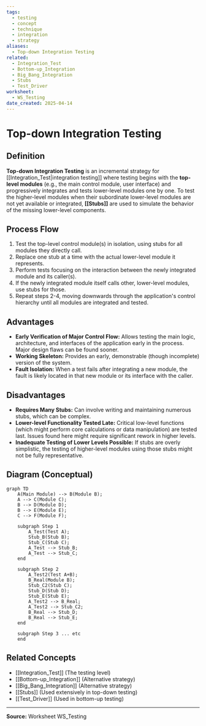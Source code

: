 ```yaml
---
tags:
  - testing
  - concept
  - technique
  - integration
  - strategy
aliases:
  - Top-down Integration Testing
related:
  - Integration_Test
  - Bottom-up_Integration
  - Big_Bang_Integration
  - Stubs
  - Test_Driver
worksheet:
  - WS_Testing
date_created: 2025-04-14
---
```

# Top-down Integration Testing

## Definition

**Top-down Integration Testing** is an incremental strategy for [[Integration_Test|integration testing]] where testing begins with the **top-level modules** (e.g., the main control module, user interface) and progressively integrates and tests lower-level modules one by one. To test the higher-level modules when their subordinate lower-level modules are not yet available or integrated, **[[Stubs]]** are used to simulate the behavior of the missing lower-level components.

## Process Flow

1.  Test the top-level control module(s) in isolation, using stubs for all modules they directly call.
2.  Replace one stub at a time with the actual lower-level module it represents.
3.  Perform tests focusing on the interaction between the newly integrated module and its caller(s).
4.  If the newly integrated module itself calls other, lower-level modules, use stubs for those.
5.  Repeat steps 2-4, moving downwards through the application's control hierarchy until all modules are integrated and tested.

## Advantages

- **Early Verification of Major Control Flow:** Allows testing the main logic, architecture, and interfaces of the application early in the process. Major design flaws can be found sooner.
- **Working Skeleton:** Provides an early, demonstrable (though incomplete) version of the system.
- **Fault Isolation:** When a test fails after integrating a new module, the fault is likely located in that new module or its interface with the caller.

## Disadvantages

- **Requires Many Stubs:** Can involve writing and maintaining numerous stubs, which can be complex.
- **Lower-level Functionality Tested Late:** Critical low-level functions (which might perform core calculations or data manipulation) are tested last. Issues found here might require significant rework in higher levels.
- **Inadequate Testing of Lower Levels Possible:** If stubs are overly simplistic, the testing of higher-level modules using those stubs might not be fully representative.

## Diagram (Conceptual)

```mermaid
graph TD
    A(Main Module) --> B(Module B);
    A --> C(Module C);
    B --> D(Module D);
    B --> E(Module E);
    C --> F(Module F);

    subgraph Step 1
        A_Test(Test A);
        Stub_B(Stub B);
        Stub_C(Stub C);
        A_Test --> Stub_B;
        A_Test --> Stub_C;
    end

    subgraph Step 2
        A_Test2(Test A+B);
        B_Real(Module B);
        Stub_C2(Stub C);
        Stub_D(Stub D);
        Stub_E(Stub E);
        A_Test2 --> B_Real;
        A_Test2 --> Stub_C2;
        B_Real --> Stub_D;
        B_Real --> Stub_E;
    end

    subgraph Step 3 ... etc
    end
```

## Related Concepts
- [[Integration_Test]] (The testing level)
- [[Bottom-up_Integration]] (Alternative strategy)
- [[Big_Bang_Integration]] (Alternative strategy)
- [[Stubs]] (Used extensively in top-down testing)
- [[Test_Driver]] (Used in bottom-up testing)

---
**Source:** Worksheet WS_Testing